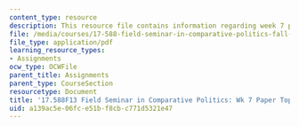 ```yaml
---
content_type: resource
description: This resource file contains information regarding week 7 paper topics.
file: /media/courses/17-588-field-seminar-in-comparative-politics-fall-2013/a139ac5e06fce51bf8cbc771d5321e47_MIT17_588F13_Week7Paper.pdf
file_type: application/pdf
learning_resource_types:
- Assignments
ocw_type: OCWFile
parent_title: Assignments
parent_type: CourseSection
resourcetype: Document
title: '17.588F13 Field Seminar in Comparative Politics: Wk 7 Paper Topics'
uid: a139ac5e-06fc-e51b-f8cb-c771d5321e47
---
```

